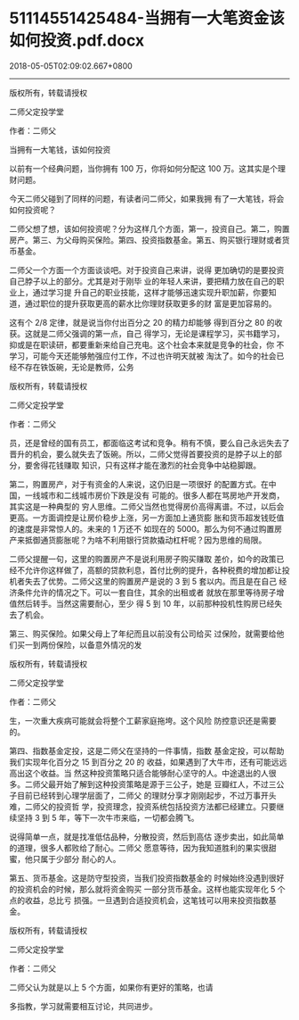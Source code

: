 # 51114551425484-当拥有一大笔资金该如何投资.pdf.docx

2018-05-05T02:09:02.667+0800

----

版权所有，转载请授权

二师父定投学堂

作者：二师父

当拥有一大笔钱，该如何投资 

以前有一个经典问题，当你拥有 100 万，你将如何分配这 100 万。这其实是个理财问题。 

今天二师父碰到了同样的问题，有读者问二师父，如果我拥 有了一大笔钱，将会如何投资呢？ 

二师父想了想，该如何投资呢？分为这样几个方面，第一，投资自己。第二，购置房产。第三、为父母购买保险。第四、投资指数基金。第五、购买银行理财或者货币基金。 

二师父一个方面一个方面谈谈吧。对于投资自己来讲，说得 更加确切的是要投资自己脖子以上的部分。尤其是对于刚毕 业的年轻人来讲，要把精力放在自己的职业上，通过学习提 升自己的职业技能，这样才能够迅速实现升职加薪，你要知 道，通过职位的提升获取更高的薪水比你理财获取更多的财 富是更加容易的。 

这有个 2/8 定律，就是说当你付出百分之 20 的精力却能够 得到百分之 80 的收获。这就是二师父强调的第一点，自己 得学习，无论是课程学习，买书籍学习，抑或是在职读研，都要重新来给自己充电。这个社会本来就是竞争的社会，你 不学习，可能今天还能够勉强应付工作，不过也许明天就被 淘汰了。如今的社会已经不存在铁饭碗，无论是教师，公务

版权所有，转载请授权

二师父定投学堂

作者：二师父

员，还是曾经的国有员工，都面临这考试和竞争。稍有不慎，要么自己永远失去了晋升的机会，要么就失去了饭碗。所以，二师父觉得首要投资的是脖子以上的部分，要舍得花钱赚取 知识，只有这样才能在激烈的社会竞争中站稳脚跟。 

第二，购置房产，对于有资金的人来说，这仍旧是一项很好 的配置方式。在中国，一线城市和二线城市房价下跌是没有 可能的。很多人都在骂房地产开发商，其实这是一种典型的 穷人思维。二师父当然也觉得房价高得离谱。不过，以后会 更高。一方面调控是让房价稳步上涨，另一方面加上通货膨 胀和货币超发钱贬值的速度是非常惊人的。未来的 1 万还不 如现在的 5000。那么为何不通过购置房产来抵御通货膨胀呢？为啥不利用银行贷款撬动杠杆呢？因为思维的局限。 

二师父提醒一句，这里的购置房产不是说利用房子购买赚取 差价，如今的政策已经不允许你这样做了，高额的贷款利息，首付比例的提升，各种税费的增加都让投机者失去了优势。二师父这里的购置房产是说的 3 到 5 套以内。而且是在自己 经济条件允许的情况之下。可以一套自住，其余的出租或者 就放在那里等待房子增值然后转手。当然这需要耐心，至少 得 5 到 10 年，以前那种投机性购房已经失去了机会。 

第三、购买保险。如果父母上了年纪而且以前没有公司给买 过保险，就需要给他们买一到两份保险，以备意外情况的发

版权所有，转载请授权

二师父定投学堂

作者：二师父

生，一次重大疾病可能就会将整个工薪家庭拖垮。这个风险 防控意识还是需要的。 

第四、指数基金定投，这是二师父在坚持的一件事情，指数 基金定投，可以帮助我们实现年化百分之 15 到百分之 20 的 收益，如果遇到了大牛市，还有可能远远高出这个收益。当 然这种投资策略只适合能够耐心坚守的人。中途退出的人很 多。二师父最开始了解到这种投资策略是源于三公子，她是 豆瓣红人，不过三公子目前已经转到心理学层面了，二师父 的理财分享才刚刚起步，不过万事开头难，二师父的投资哲 学，投资理念，投资系统包括投资方法都已经建立。只要继 续坚持 3 到 5 年，等下一次牛市来临，一切都会腾飞。 

说得简单一点，就是找准低估品种，分散投资，然后到高估 逐步卖出，如此简单的道理，很多人都败给了耐心。二师父 愿意等待，因为我知道胜利的果实很甜蜜，他只属于少部分 耐心的人。 

第五、货币基金。这是防守型投资，当我们投资指数基金的 时候始终没遇到很好的投资机会的时候，那么就将资金购买 一部分货币基金。这样也能实现年化 5 个点的收益，总比亏 损强。一旦遇到合适投资机会，这笔钱可以用来投资指数基 金。 

版权所有，转载请授权

二师父定投学堂

作者：二师父

二师父认为就是以上 5 个方面，如果你有更好的策略，也请

多指教，学习就需要相互讨论，共同进步。 

